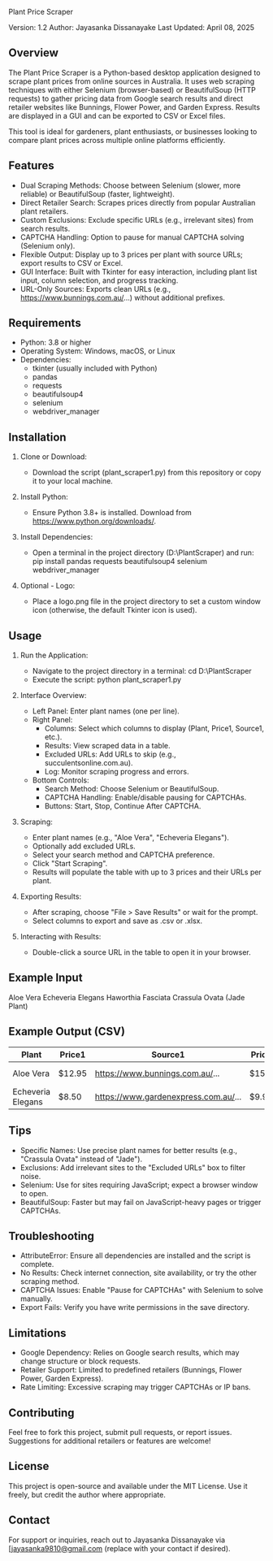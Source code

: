 Plant Price Scraper

Version: 1.2
Author: Jayasanka Dissanayake
Last Updated: April 08, 2025

Overview
--------
The Plant Price Scraper is a Python-based desktop application designed to scrape plant prices from online sources in Australia. It uses web scraping techniques with either Selenium (browser-based) or BeautifulSoup (HTTP requests) to gather pricing data from Google search results and direct retailer websites like Bunnings, Flower Power, and Garden Express. Results are displayed in a GUI and can be exported to CSV or Excel files.

This tool is ideal for gardeners, plant enthusiasts, or businesses looking to compare plant prices across multiple online platforms efficiently.

Features
--------
- Dual Scraping Methods: Choose between Selenium (slower, more reliable) or BeautifulSoup (faster, lightweight).
- Direct Retailer Search: Scrapes prices directly from popular Australian plant retailers.
- Custom Exclusions: Exclude specific URLs (e.g., irrelevant sites) from search results.
- CAPTCHA Handling: Option to pause for manual CAPTCHA solving (Selenium only).
- Flexible Output: Display up to 3 prices per plant with source URLs; export results to CSV or Excel.
- GUI Interface: Built with Tkinter for easy interaction, including plant list input, column selection, and progress tracking.
- URL-Only Sources: Exports clean URLs (e.g., https://www.bunnings.com.au/...) without additional prefixes.

Requirements
------------
- Python: 3.8 or higher
- Operating System: Windows, macOS, or Linux
- Dependencies:
  - tkinter (usually included with Python)
  - pandas
  - requests
  - beautifulsoup4
  - selenium
  - webdriver_manager

Installation
------------
1. Clone or Download:
   - Download the script (plant_scraper1.py) from this repository or copy it to your local machine.

2. Install Python:
   - Ensure Python 3.8+ is installed. Download from https://www.python.org/downloads/.

3. Install Dependencies:
   - Open a terminal in the project directory (D:\PlantScraper) and run:
     pip install pandas requests beautifulsoup4 selenium webdriver_manager

4. Optional - Logo:
   - Place a logo.png file in the project directory to set a custom window icon (otherwise, the default Tkinter icon is used).

Usage
-----
1. Run the Application:
   - Navigate to the project directory in a terminal:
     cd D:\PlantScraper
   - Execute the script:
     python plant_scraper1.py

2. Interface Overview:
   - Left Panel: Enter plant names (one per line).
   - Right Panel:
     - Columns: Select which columns to display (Plant, Price1, Source1, etc.).
     - Results: View scraped data in a table.
     - Excluded URLs: Add URLs to skip (e.g., succulentsonline.com.au).
     - Log: Monitor scraping progress and errors.
   - Bottom Controls:
     - Search Method: Choose Selenium or BeautifulSoup.
     - CAPTCHA Handling: Enable/disable pausing for CAPTCHAs.
     - Buttons: Start, Stop, Continue After CAPTCHA.

3. Scraping:
   - Enter plant names (e.g., "Aloe Vera", "Echeveria Elegans").
   - Optionally add excluded URLs.
   - Select your search method and CAPTCHA preference.
   - Click "Start Scraping".
   - Results will populate the table with up to 3 prices and their URLs per plant.

4. Exporting Results:
   - After scraping, choose "File > Save Results" or wait for the prompt.
   - Select columns to export and save as .csv or .xlsx.

5. Interacting with Results:
   - Double-click a source URL in the table to open it in your browser.

Example Input
-------------
Aloe Vera
Echeveria Elegans
Haworthia Fasciata
Crassula Ovata (Jade Plant)

Example Output (CSV)
--------------------
Plant              | Price1  | Source1                            | Price2  | Source2                            | Price3  | Source3
-------------------|---------|------------------------------------|---------|------------------------------------|---------|------------------------------------
Aloe Vera         | $12.95  | https://www.bunnings.com.au/...   | $15.00  | https://www.flowerpower.com.au/... | Not found | No price found from any retailer
Echeveria Elegans | $8.50   | https://www.gardenexpress.com.au/... | $9.95 | https://www.mudgeesucculents.com.au/... | $10.00 | https://www.bunnings.com.au/...

Tips
----
- Specific Names: Use precise plant names for better results (e.g., "Crassula Ovata" instead of "Jade").
- Exclusions: Add irrelevant sites to the "Excluded URLs" box to filter noise.
- Selenium: Use for sites requiring JavaScript; expect a browser window to open.
- BeautifulSoup: Faster but may fail on JavaScript-heavy pages or trigger CAPTCHAs.

Troubleshooting
---------------
- AttributeError: Ensure all dependencies are installed and the script is complete.
- No Results: Check internet connection, site availability, or try the other scraping method.
- CAPTCHA Issues: Enable "Pause for CAPTCHAs" with Selenium to solve manually.
- Export Fails: Verify you have write permissions in the save directory.

Limitations
-----------
- Google Dependency: Relies on Google search results, which may change structure or block requests.
- Retailer Support: Limited to predefined retailers (Bunnings, Flower Power, Garden Express).
- Rate Limiting: Excessive scraping may trigger CAPTCHAs or IP bans.

Contributing
------------
Feel free to fork this project, submit pull requests, or report issues. Suggestions for additional retailers or features are welcome!

License
-------
This project is open-source and available under the MIT License. Use it freely, but credit the author where appropriate.

Contact
-------
For support or inquiries, reach out to Jayasanka Dissanayake via [jayasanka9810@gmail.com (replace with your contact if desired).
